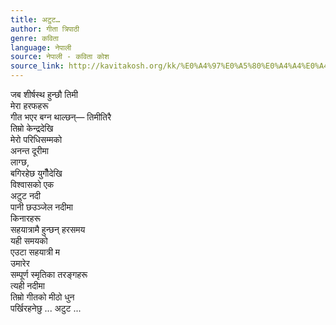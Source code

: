 ```yaml
---
title: अटुट…
author: गीता त्रिपाठी
genre: कविता
language: नेपाली
source: नेपाली - कविता कोश
source_link: http://kavitakosh.org/kk/%E0%A4%97%E0%A5%80%E0%A4%A4%E0%A4%BE_%E0%A4%A4%E0%A5%8D%E0%A4%B0%E0%A4%BF%E0%A4%AA%E0%A4%BE%E0%A4%A0%E0%A5%80
---
```


जब शीर्षस्थ हुन्छौ तिमी  
मेरा हरफहरू  
गीत भएर बग्न थाल्छन्― तिमीतिरै  
तिम्रो केन्द्रदेखि  
मेरो परिधिसम्मको  
अनन्त दूरीमा  
लाग्छ,  
बगिरहेछ युगौँदेखि  
विश्वासको एक  
अटुट नदी  
पानी छउञ्जेल नदीमा  
किनारहरू  
सहयात्रामै हुन्छन् हरसमय  
यही समयको  
एउटा सहयात्री म  
उमारेर  
सम्पूर्ण स्मृतिका तरङ्गहरू  
त्यही नदीमा  
तिम्रो गीतको मीठो धुन  
पर्खिरहनेछु ... अटुट ...
